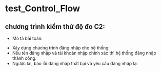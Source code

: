 # test_Control_Flow
## chương trình kiểm thử độ đo C2:
* Mô tả bài toán:
 + Xây dựng chương trình đăng nhập cho hệ thống:
 + Nếu tên đăng nhập và tài khoản nhập chính xác thì hệ thống đăng nhập thành công.
 + Ngược lại, báo lỗi đăng nhập thất bại và yêu cầu đăng nhập lại
